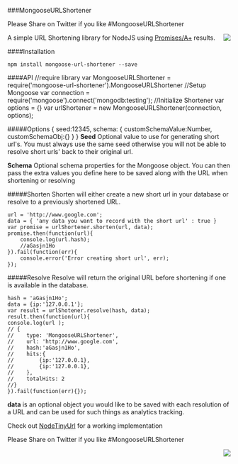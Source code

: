 ###MongooseURLShortener

Please Share on Twitter if you like #MongooseURLShortener

<a href="https://twitter.com/intent/tweet?hashtags=MongooseURLShortener&amp;&amp;text=Check%20out%20this%20repo%20on%20github&amp;tw_p=tweetbutton&amp;url=https%3A%2F%2Fgithub.com%2Fdropshape&amp;via=dropshape" style="float:right">
<img src="https://raw.github.com/dropshape/MongooseURLShortener/master/twittershare.png">
</a>

A simple URL Shortening library for NodeJS using [Promises/A+](http://promises-aplus.github.io/promises-spec/) results.

####Installation

    npm install mongoose-url-shortener --save

####API
    //require library
    var MongooseURLShortener = require('mongoose-url-shortener').MongooseURLShortener
    //Setup Mongoose
    var connection = require('mongoose').connect('mongodb:testing');
    //Initialize Shortener
    var options = {}
    var urlShortener = new MongooseURLShortener(connection, options);

#####Options
    {
        seed:12345,
        schema: {
            customSchemaValue:Number,
            customSchemaObj:{}
        }
    }
**Seed**
Optional value to use for generating short url's. You must always use the same seed otherwise you will not be able to resolve short urls' back to their original url.

**Schema**
Optional schema properties for the Mongoose object. You can then pass the extra values you define here to be saved along with the URL when shortening or resolving

#####Shorten
Shorten will either create a new short url in your database or resolve to a previously shortened URL.

    url = 'http://www.google.com';
    data = { 'any data you want to record with the short url' : true }
    var promise = urlShortener.shorten(url, data);
    promise.then(function(url){
        console.log(url.hash);
        //aGasjn1Ho
    }).fail(function(err){
        console.error('Error creating short url', err);
    });

#####Resolve
Resolve will return the original URL before shortening if one is available in the database.

    hash = 'aGasjn1Ho';
    data = {ip:'127.0.0.1'};
    var result = urlShotener.resolve(hash, data);
    result.then(function(url){
    console.log(url );
    // { 
    //    type: 'MongooseURLShortener', 
    //    url: 'http://www.google.com', 
    //    hash:'aGasjn1Ho',
    //    hits:{
    //        {ip:'127.0.0.1},
    //        {ip:'127.0.0.1},
    //    },
    //    totalHits: 2
    //}
    }).fail(function(err){});

**data** is an optional object you would like to be saved with each resolution of a URL and can be used for such things
as analytics tracking.

Check out [NodeTinyUrl](https://github.com/dropshape/NodeTinyUrl) for a working implementation

Please Share on Twitter if you like #MongooseURLShortener

<a href="https://twitter.com/intent/tweet?hashtags=MongooseURLShortener&amp;&amp;text=Check%20out%20this%20repo%20on%20github&amp;tw_p=tweetbutton&amp;url=https%3A%2F%2Fgithub.com%2Fdropshape&amp;via=dropshape" style="float:right">
<img src="https://raw.github.com/dropshape/MongooseURLShortener/master/twittershare.png">
</a>
